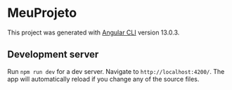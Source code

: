 # MeuProjeto

This project was generated with [Angular CLI](https://github.com/angular/angular-cli) version 13.0.3.

## Development server

Run `npm run dev` for a dev server. Navigate to `http://localhost:4200/`. The app will automatically reload if you change any of the source files.
